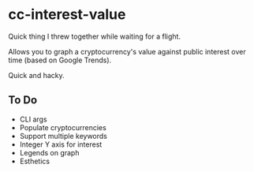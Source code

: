 # cc-interest-value

Quick thing I threw together while waiting for a flight.

Allows you to graph a cryptocurrency's value against public interest over time (based on Google Trends).

Quick and hacky.

## To Do

 - CLI args
 - Populate cryptocurrencies
 - Support multiple keywords
 - Integer Y axis for interest
 - Legends on graph
 - Esthetics
